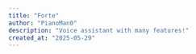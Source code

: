 ```yaml
---
title: "Forte"
author: "PianoMan0"
description: "Voice assistant with many features!"
created_at: "2025-05-29"
---
```

